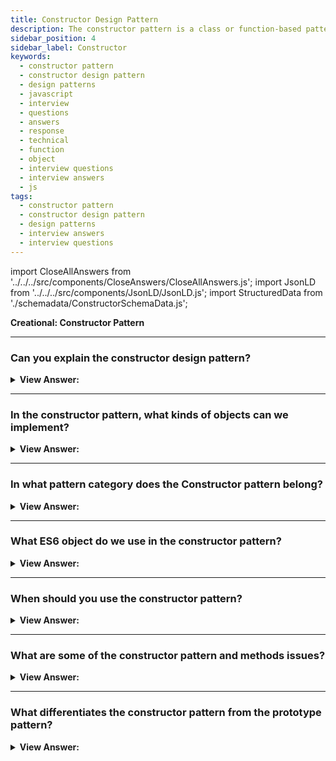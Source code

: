 ```yaml
---
title: Constructor Design Pattern
description: The constructor pattern is a class or function-based pattern used in the creation of specific types of objects. JavaScript interview questions and answers.
sidebar_position: 4
sidebar_label: Constructor
keywords:
  - constructor pattern
  - constructor design pattern
  - design patterns
  - javascript
  - interview
  - questions
  - answers
  - response
  - technical
  - function
  - object
  - interview questions
  - interview answers
  - js
tags:
  - constructor pattern
  - constructor design pattern
  - design patterns
  - interview answers
  - interview questions
---
```


import CloseAllAnswers from '../../../src/components/CloseAnswers/CloseAllAnswers.js';
import JsonLD from '../../../src/components/JsonLD/JsonLD.js';
import StructuredData from './schemadata/ConstructorSchemaData.js';

<JsonLD data={StructuredData} />

<head>
  <title>Constructor Design Pattern | JavaScript Interview Questions</title>
</head>

**Creational: Constructor Pattern**

<CloseAllAnswers />

---

### Can you explain the constructor design pattern?

<details className='answer'>
  <summary>
    <strong>View Answer:</strong>
  </summary>
  <div>
    <div>
      <strong>Interview Response:</strong> The constructor pattern is a design pattern that uses a class or function to create unique types of objects. A constructor is a one-of-a-kind method for initializing a newly created object after allocated memory.<br/><br/>Constructor patterns are among the most fundamental, extensively used, and modern JavaScript patterns. The objective of this pattern, as hinted by the name, is to facilitate constructor creation.
    </div><br />
  </div>
</details>

---

### In the constructor pattern, what kinds of objects can we implement?

<details className='answer'>
  <summary>
    <strong>View Answer:</strong>
  </summary>
  <div>
    <div>
      <strong>Interview Response:</strong> The two types of objects used in the constructor pattern include classes and traditional functions.
    </div><br />

  <div><strong className="codeExample">Code Example:</strong> Traditional "function" based syntax<br /><br />

  <div></div>

```js
//  a) Traditional "function" based syntax

function Person(name, age) {
  this.name = name;
  this.age = age;
  this.getDetails = function () {
    console.log(`${this.name} is ${this.age} years old!`);
  };
}
```

  </div>

  <br />
  <div><strong className="codeExample">Code Example:</strong> ES6 "class" syntax<br /><br />

  <div></div>

```js
// ES6 "class" syntax

class Person {
  constructor(name, age) {
    this.name = name;
    this.age = age;
    this.getDetails = function () {
      console.log(`${this.name} is ${this.age} years old!`);
    };
  }
}

//Creating new instance of Person
const personOne = new Person('John', 20);
personOne.getDetails();

// Output - “John is 20 years old!”
```

  </div>

  </div>
</details>

---

### In what pattern category does the Constructor pattern belong?

<details>
  <summary>
    <strong>View Answer:</strong>
  </summary>
  <div>
    <div>
      <strong>Interview Response:</strong> The Constructor pattern belongs to the creational design pattern category.
    </div>
  </div>
</details>

---

### What ES6 object do we use in the constructor pattern?

<details>
  <summary>
    <strong>View Answer:</strong>
  </summary>
  <div>
    <div>
      <strong>Interview Response:</strong> The ES6 object used in the constructor pattern is a class object.
    </div>
  </div>
</details>

---

### When should you use the constructor pattern?

<details>
  <summary>
    <strong>View Answer:</strong>
  </summary>
  <div>
    <div>
      <strong>Interview Response:</strong> You can use the Constructor Pattern when you want to create multiple instances of the same object. The constructor pattern is typical in libraries and plugins.
    </div>
  </div>
</details>

---

### What are some of the constructor pattern and methods issues?

<details className='answer'>
  <summary>
    <strong>View Answer:</strong>
  </summary>
  <div>
    <div>
      <strong>Interview Response:</strong> When building constructors, you should be aware of object duplication resulting in a new instance. The repetition can be caused by using methods when building prototypes and returning false results when checking instance equality.
    </div><br />

  <div><strong className="codeExample">Code Example:</strong><br /><br />

  <div></div>

```js
function Phone(brand, model, countryDesignedIn, countryMadein) {
  this.brand = brand;
  this.model = model;
  this.countryDesignedIn = countryDesignedIn;
  this.countryMadein = countryMadein;

  this.toString = function () {
    return `${this.brand} ${this.model} manufactured in ${this.countryMadein}`;
  };
}

Phone.prototype.toStringAlt = function () {
  return `${this.brand} ${this.model} designed in ${this.countryDesignedIn}`;
};

yourPhone = new Phone('Nokia', '3310', 'Denmark', 'Denmark');
myPhone = new Phone('iPhone', '7', 'USA', 'China');

// Test if toString method works
console.log(yourPhone.toString()); // Output: Nokia 3310 manufactured in Denmark
console.log(myPhone.toString()); // Output: iPhone 7 manufactured in China

// Test if toString function are not duplicated (let's say the same object)
console.log(
  `toString functions are the same object: ${
    yourPhone.toString === myPhone.toString
  }`
);

// Test if toStringAlt method works
console.log(yourPhone.toStringAlt()); // Output: Nokia 3310 designed in Denmark
console.log(myPhone.toStringAlt()); // Output: iPhone 7 designed in USA

// Test if toStringAlt function are not duplicated (let's say the same object)
console.log(
  `toStringAlt functions are the same object: ${
    yourPhone.toStringAlt === myPhone.toStringAlt
  }`
);
// Output: toStringAlt functions are the same object: true

// Checking Instance Equality
console.log(yourPhone === myPhone); // false
```

  </div>

  </div>
</details>

---

### What differentiates the constructor pattern from the prototype pattern?

<details>
  <summary>
    <strong>View Answer:</strong>
  </summary>
  <div>
    <div>
      <strong>Interview Response:</strong> The primary difference between the constructor and prototype pattern is the reusability of components.
    </div><br />
    <strong>Constructor Pattern:</strong><br />
    When you create a new constructor, it creates a new instance of everything, and any changes made to the instantiated object do not affect the others.<br /><br />
    <strong>Prototype Pattern:</strong><br />
    Creating a new object using the prototype reuses the logic, and any change to the prototype chain affects everyone else.
    <div>
    </div>
  </div>
</details>
